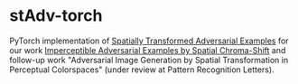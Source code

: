 # stAdv-torch


PyTorch implementation of [Spatially Transformed Adversarial Examples](https://arxiv.org/abs/1801.02612) for our work [Imperceptible Adversarial Examples by Spatial Chroma-Shift](https://arxiv.org/abs/2108.02502) and follow-up work "Adversarial Image Generation by Spatial Transformation in Perceptual Colorspaces" (under review at Pattern Recognition Letters).

